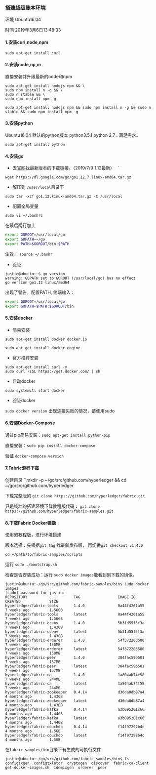 ### 搭建超级账本环境

环境 Ubuntu16.04

时间 2019年3月6日13:48:33

#### 1.安装curl,node,npm

`sudo apt-get install curl`

#### 2.安装node,np,m

直接安装并升级最新的node和npm

```
sudo apt-get install nodejs npm && \ 
sudo npm install n -g && \
sudo n stable && \
sudo npm install npm -g

sudo apt-get install nodejs npm && sudo npm install n -g && sudo n stable && sudo npm install npm -g
```

#### 3.安装python

Ubuntu16.04 默认的python版本 python3.5.1  python 2.7 . 满足需求。

`sudo apt-get install python`

#### 4.安装go

- 去[官网](https://golang.org/dl/)找最新版本的下载链接。（2019/7/9  1.12最新）   `

`wget https://dl.google.com/go/go1.12.7.linux-amd64.tar.gz`

- 解压到 `/user/local`目录下

`sudo tar -xzf go1.12.linux-amd64.tar.gz -C /usr/local `

- 配置全局变量

`sudo vi ~/.bashrc`

在最后两行加上

```bash
export GOROOT=/usr/local/go
export GOPATH=~/go
export PATH=$GOROOT/bin:$PATH  
```

生效： `source ~/.bashr   `

- 验证

```
justin@ubuntu:~$ go version
warning: GOPATH set to GOROOT (/usr/local/go) has no effect
go version go1.12 linux/amd64
```

出现了警告，配置PATH, 终端输入：

```bash
export GOROOT=/usr/local/go  
export GOPATH=$PATH:$GOROOT/bin  

```

#### 5.安装docker

- 简易安装

`sudo apt-get install docker docker.io`

`sudo apt-get install docker-engine`

- 官方推荐安装

```
sudo apt-get install curl -y
sudo curl -sSL https://get.docker.com/ | sh
```

- 启动docker

`sudo systemctl start docker`

- 验证docker

`sudo docker version` 出现连接失败的情况，请使用sudo

#### 6.安装Docker-Compose

 通过pip简易安装：`sudo apt-get install python-pip`

直接安装：`sudo pip install docker-compose `

验证 `docker-compose version`

#### 7.Fabric源码下载

创建目录 ``mkdir -p ~/go/src/github.com/hyperledger && cd ~/go/src/github.com/hyperledger  `  `

下载完整版的 `git clone https://github.com/hyperledger/fabric.git ` 

只是纯粹的搭建环境下载教程版代码： `git clone https://github.com/hyperledger/fabric-samples.git`

#### 8.下载Fabric Docker镜像

使用的教程版，进行环境搭建

版本选择：先根据`git tag`  找最新发布版， 再切换`git checkout v1.4.0`

`cd ~/path/to/fabric-samples/scripts`

运行 `sudo ./bootstrap.sh`

检查是否安装成功：运行 `sudo docker images`能看到刚下载的镜像。

```
justin@ubuntu:~/go/src/github.com/fabric-samples/bin$ sudo docker images
[sudo] password for justin:
REPOSITORY                     TAG                 IMAGE ID            CREATED             SIZE
hyperledger/fabric-tools       1.4.0               0a44f4261a55        7 weeks ago         1.56GB
hyperledger/fabric-tools       latest              0a44f4261a55        7 weeks ago         1.56GB
hyperledger/fabric-ccenv       1.4.0               5b31d55f5f3a        7 weeks ago         1.43GB
hyperledger/fabric-ccenv       latest              5b31d55f5f3a        7 weeks ago         1.43GB
hyperledger/fabric-orderer     1.4.0               54f372205580        7 weeks ago         150MB
hyperledger/fabric-orderer     latest              54f372205580        7 weeks ago         150MB
hyperledger/fabric-peer        1.4.0               304fac59b501        7 weeks ago         157MB
hyperledger/fabric-peer        latest              304fac59b501        7 weeks ago         157MB
hyperledger/fabric-ca          1.4.0               1a804ab74f58        7 weeks ago         244MB
hyperledger/fabric-ca          latest              1a804ab74f58        7 weeks ago         244MB
hyperledger/fabric-zookeeper   0.4.14              d36da0db87a4        4 months ago        1.43GB
hyperledger/fabric-zookeeper   latest              d36da0db87a4        4 months ago        1.43GB
hyperledger/fabric-kafka       0.4.14              a3b095201c66        4 months ago        1.44GB
hyperledger/fabric-kafka       latest              a3b095201c66        4 months ago        1.44GB
hyperledger/fabric-couchdb     0.4.14              f14f97292b4c        4 months ago        1.5GB
hyperledger/fabric-couchdb     latest              f14f97292b4c        4 months ago        1.5GB
```

在`fabric-samples/bin`目录下有生成的可执行文件 

```
justin@ubuntu:~/go/src/github.com/fabric-samples/bin$ ls
configtxgen  configtxlator  cryptogen  discover  fabric-ca-client  get-docker-images.sh  idemixgen  orderer  peer
```

